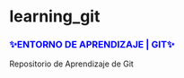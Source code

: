 # learning_git

<h3 style="color:blue;"> ✨ENTORNO DE APRENDIZAJE | GIT✨ </h3>
<p> Repositorio de Aprendizaje de Git </p>
